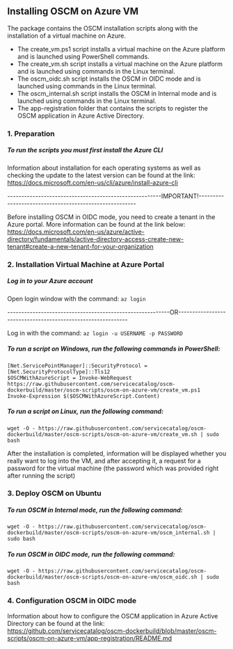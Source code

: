 ## Installing OSCM on Azure VM

The package contains the OSCM installation scripts along with the installation of a virtual machine on Azure.

- The create_vm.ps1 script installs a virtual machine on the Azure platform and is launched using PowerShell commands.
- The create_vm.sh script installs a virtual machine on the Azure platform and is launched using commands in the Linux terminal. 
- The oscm_oidc.sh script installs the OSCM in OIDC mode and is launched using commands in the Linux terminal. 
- The oscm_internal.sh script installs the OSCM in Internal mode and is launched using commands in the Linux terminal. 
- The app-registration folder that contains the scripts to register the OSCM application in Azure Active Directory.

### 1. Preparation
##### To run the scripts you must first install the Azure CLI 

Information about installation for each operating systems as well as checking the update to the latest version can be found at the link:    
https://docs.microsoft.com/en-us/cli/azure/install-azure-cli

-------------------------------------------------------IMPORTANT!-------------------------------------------------------

Before installing OSCM in OIDC mode, you need to create a tenant in the Azure portal. More information can be found at the link below:  
https://docs.microsoft.com/en-us/azure/active-directory/fundamentals/active-directory-access-create-new-tenant#create-a-new-tenant-for-your-organization 

### 2. Installation Virtual Machine at Azure Portal
##### Log in to your Azure account 

Open login window with the command: ```az login```  

----------------------------------------------------------OR------------------------------------------------------------   

Log in with the command: ```az login -u USERNAME -p PASSWORD```

##### To run a script on Windows, run the following commands in PowerShell:  

```[Net.ServicePointManager]::SecurityProtocol = [Net.SecurityProtocolType]::Tls12```  
```$OSCMWithAzureScript = Invoke-WebRequest https://raw.githubusercontent.com/servicecatalog/oscm-dockerbuild/master/oscm-scripts/oscm-on-azure-vm/create_vm.ps1```  
```Invoke-Expression $($OSCMWithAzureScript.Content)```  

##### To run a script on Linux, run the following command:  

```wget -O - https://raw.githubusercontent.com/servicecatalog/oscm-dockerbuild/master/oscm-scripts/oscm-on-azure-vm/create_vm.sh | sudo bash```  

After the installation is completed, information will be displayed whether you really want to log into the VM, and after accepting it, 
a request for a password for the virtual machine (the password which was provided right after running the script) 

### 3. Deploy OSCM on Ubuntu 

##### To run OSCM in Internal mode, run the following command:

```wget -O - https://raw.githubusercontent.com/servicecatalog/oscm-dockerbuild/master/oscm-scripts/oscm-on-azure-vm/oscm_internal.sh | sudo bash``` 

##### To run OSCM in OIDC mode, run the following command:

```wget -O - https://raw.githubusercontent.com/servicecatalog/oscm-dockerbuild/master/oscm-scripts/oscm-on-azure-vm/oscm_oidc.sh | sudo bash``` 

### 4. Configuration OSCM in OIDC mode

Information about how to configure the OSCM application in Azure Active Directory can be found at the link:  
https://github.com/servicecatalog/oscm-dockerbuild/blob/master/oscm-scripts/oscm-on-azure-vm/app-registration/README.md